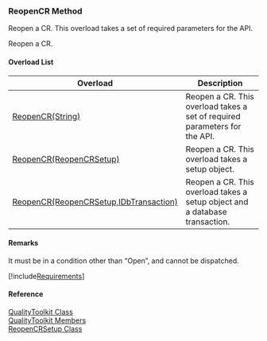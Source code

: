 ﻿### ReopenCR Method

Reopen a CR. This overload takes a set of required parameters for the API.

Reopen a CR.

#### Overload List

| Overload | Description |
| --- | --- |
| [ReopenCR(String)](FChoice.Toolkits.Clarify~FChoice.Toolkits.Clarify.Quality.QualityToolkit~ReopenCR(String).md) | Reopen a CR. This overload takes a set of required parameters for the API.   |
| [ReopenCR(ReopenCRSetup)](FChoice.Toolkits.Clarify~FChoice.Toolkits.Clarify.Quality.QualityToolkit~ReopenCR(ReopenCRSetup).md) | Reopen a CR. This overload takes a setup object.   |
| [ReopenCR(ReopenCRSetup,IDbTransaction)](FChoice.Toolkits.Clarify~FChoice.Toolkits.Clarify.Quality.QualityToolkit~ReopenCR(ReopenCRSetup,IDbTransaction).md) | Reopen a CR. This overload takes a setup object and a database transaction.   |

#### Remarks

It must be in a condition other than “Open”, and cannot be dispatched.

[!include[Requirements](../partials/requirements.md)]



#### Reference

[QualityToolkit Class](FChoice.Toolkits.Clarify~FChoice.Toolkits.Clarify.Quality.QualityToolkit.md)  
[QualityToolkit Members](FChoice.Toolkits.Clarify~FChoice.Toolkits.Clarify.Quality.QualityToolkit_members.md)  
[ReopenCRSetup Class](FChoice.Toolkits.Clarify~FChoice.Toolkits.Clarify.Quality.ReopenCRSetup.md)